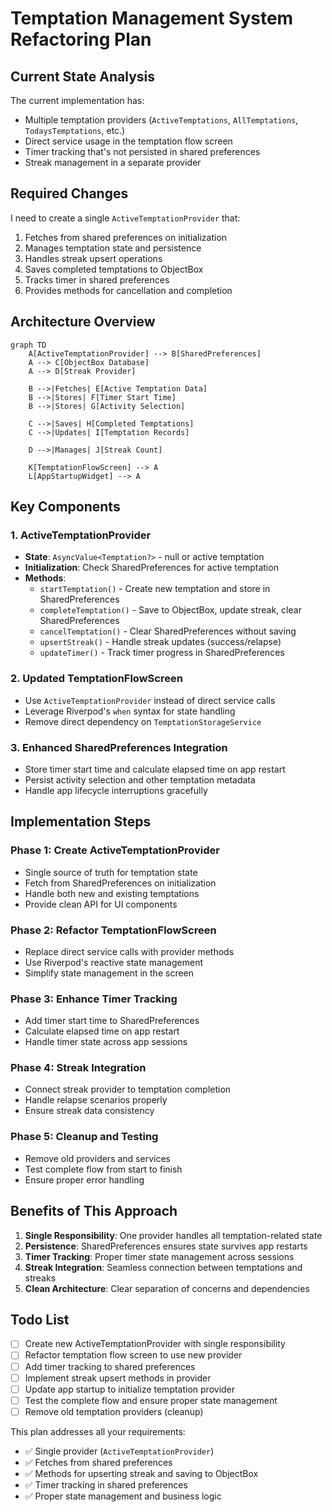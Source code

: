 # Temptation Management System Refactoring Plan

## Current State Analysis

The current implementation has:
- Multiple temptation providers (`ActiveTemptations`, `AllTemptations`, `TodaysTemptations`, etc.)
- Direct service usage in the temptation flow screen
- Timer tracking that's not persisted in shared preferences
- Streak management in a separate provider

## Required Changes

I need to create a single `ActiveTemptationProvider` that:
1. Fetches from shared preferences on initialization
2. Manages temptation state and persistence
3. Handles streak upsert operations
4. Saves completed temptations to ObjectBox
5. Tracks timer in shared preferences
6. Provides methods for cancellation and completion

## Architecture Overview

```mermaid
graph TD
    A[ActiveTemptationProvider] --> B[SharedPreferences]
    A --> C[ObjectBox Database]
    A --> D[Streak Provider]
    
    B -->|Fetches| E[Active Temptation Data]
    B -->|Stores| F[Timer Start Time]
    B -->|Stores| G[Activity Selection]
    
    C -->|Saves| H[Completed Temptations]
    C -->|Updates| I[Temptation Records]
    
    D -->|Manages| J[Streak Count]
    
    K[TemptationFlowScreen] --> A
    L[AppStartupWidget] --> A
```

## Key Components

### 1. ActiveTemptationProvider
- **State**: `AsyncValue<Temptation?>` - null or active temptation
- **Initialization**: Check SharedPreferences for active temptation
- **Methods**:
  - `startTemptation()` - Create new temptation and store in SharedPreferences
  - `completeTemptation()` - Save to ObjectBox, update streak, clear SharedPreferences
  - `cancelTemptation()` - Clear SharedPreferences without saving
  - `upsertStreak()` - Handle streak updates (success/relapse)
  - `updateTimer()` - Track timer progress in SharedPreferences

### 2. Updated TemptationFlowScreen
- Use `ActiveTemptationProvider` instead of direct service calls
- Leverage Riverpod's `when` syntax for state handling
- Remove direct dependency on `TemptationStorageService`

### 3. Enhanced SharedPreferences Integration
- Store timer start time and calculate elapsed time on app restart
- Persist activity selection and other temptation metadata
- Handle app lifecycle interruptions gracefully

## Implementation Steps

### Phase 1: Create ActiveTemptationProvider
- Single source of truth for temptation state
- Fetch from SharedPreferences on initialization
- Handle both new and existing temptations
- Provide clean API for UI components

### Phase 2: Refactor TemptationFlowScreen
- Replace direct service calls with provider methods
- Use Riverpod's reactive state management
- Simplify state management in the screen

### Phase 3: Enhance Timer Tracking
- Add timer start time to SharedPreferences
- Calculate elapsed time on app restart
- Handle timer state across app sessions

### Phase 4: Streak Integration
- Connect streak provider to temptation completion
- Handle relapse scenarios properly
- Ensure streak data consistency

### Phase 5: Cleanup and Testing
- Remove old providers and services
- Test complete flow from start to finish
- Ensure proper error handling

## Benefits of This Approach

1. **Single Responsibility**: One provider handles all temptation-related state
2. **Persistence**: SharedPreferences ensures state survives app restarts
3. **Timer Tracking**: Proper timer state management across sessions
4. **Streak Integration**: Seamless connection between temptations and streaks
5. **Clean Architecture**: Clear separation of concerns and dependencies

## Todo List

- [ ] Create new ActiveTemptationProvider with single responsibility
- [ ] Refactor temptation flow screen to use new provider
- [ ] Add timer tracking to shared preferences
- [ ] Implement streak upsert methods in provider
- [ ] Update app startup to initialize temptation provider
- [ ] Test the complete flow and ensure proper state management
- [ ] Remove old temptation providers (cleanup)

This plan addresses all your requirements:
- ✅ Single provider (`ActiveTemptationProvider`)
- ✅ Fetches from shared preferences
- ✅ Methods for upserting streak and saving to ObjectBox
- ✅ Timer tracking in shared preferences
- ✅ Proper state management and business logic